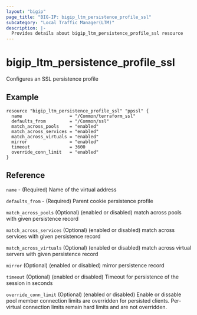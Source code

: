 ```yaml
---
layout: "bigip"
page_title: "BIG-IP: bigip_ltm_persistence_profile_ssl"
subcategory: "Local Traffic Manager(LTM)"
description: |-
  Provides details about bigip_ltm_persistence_profile_ssl resource
---
```


# bigip_ltm_persistence_profile_ssl

Configures an SSL persistence profile

## Example

```hcl
resource "bigip_ltm_persistence_profile_ssl" "ppssl" {
  name                  = "/Common/terraform_ssl"
  defaults_from         = "/Common/ssl"
  match_across_pools    = "enabled"
  match_across_services = "enabled"
  match_across_virtuals = "enabled"
  mirror                = "enabled"
  timeout               = 3600
  override_conn_limit   = "enabled"
}
```

## Reference

`name` - (Required) Name of the virtual address

`defaults_from` - (Required) Parent cookie persistence profile

`match_across_pools` (Optional) (enabled or disabled) match across pools with given persistence record

`match_across_services` (Optional) (enabled or disabled) match across services with given persistence record

`match_across_virtuals` (Optional) (enabled or disabled) match across virtual servers with given persistence record

`mirror` (Optional) (enabled or disabled) mirror persistence record

`timeout` (Optional) (enabled or disabled) Timeout for persistence of the session in seconds

`override_conn_limit` (Optional) (enabled or disabled) Enable or dissable pool member connection limits are overridden for persisted clients. Per-virtual connection limits remain hard limits and are not overridden.

